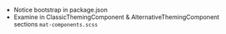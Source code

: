 - Notice bootstrap in package.json
- Examine in ClassicThemingComponent & AlternativeThemingComponent sections `mat-components.scss`